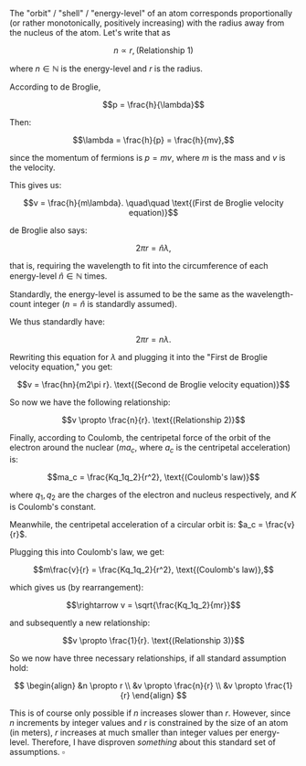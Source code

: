 The "orbit" / "shell" / "energy-level" of an atom corresponds proportionally (or rather monotonically, positively increasing) with the radius away from the nucleus of the atom. Let's write that as

$$n \propto r, \text{(Relationship 1)}$$

where $n \in \mathbb{N}$ is the energy-level and $r$ is the radius.

According to de Broglie,

$$p = \frac{h}{\lambda}$$

Then:

$$\lambda = \frac{h}{p} = \frac{h}{mv},$$

since the momentum of fermions is $p = mv$, where $m$ is the mass and $v$ is the velocity.

This gives us:

$$v = \frac{h}{m\lambda}. \quad\quad \text{(First de Broglie velocity equation)}$$

de Broglie also says:

$$2\pi r = \hat{n}\lambda,$$

that is, requiring the wavelength to fit into the circumference of each energy-level $\hat{n} \in \mathbb{N}$ times.

Standardly, the energy-level is assumed to be the same as the wavelength-count integer ($n = \hat{n}$ is standardly assumed).

We thus standardly have:

$$2\pi r = n\lambda.$$

Rewriting this equation for $\lambda$ and plugging it into the "First de Broglie velocity equation," you get:

$$v = \frac{hn}{m2\pi r}. \text{(Second de Broglie velocity equation)}$$

So now we have the following relationship:

$$v \propto \frac{n}{r}. \text{(Relationship 2)}$$

Finally, according to Coulomb, the centripetal force of the orbit of the electron around the nuclear ($ma_c$, where $a_c$ is the centripetal acceleration) is:

$$ma_c = \frac{Kq_1q_2}{r^2}, \text{(Coulomb's law)}$$

where $q_1, q_2$ are the charges of the electron and nucleus respectively, and $K$ is Coulomb's constant. 

Meanwhile, the centripetal acceleration of a circular orbit is: $a_c = \frac{v}{r}$.

Plugging this into Coulomb's law, we get:

$$m\frac{v}{r} = \frac{Kq_1q_2}{r^2}, \text{(Coulomb's law)},$$

which gives us (by rearrangement):

$$\rightarrow v = \sqrt{\frac{Kq_1q_2}{mr}}$$

and subsequently a new relationship:

$$v \propto \frac{1}{r}. \text{(Relationship 3)}$$

So we now have three necessary relationships, if all standard assumption hold:

$$
\begin{align}
&n \propto r \\
&v \propto \frac{n}{r} \\
&v \propto \frac{1}{r}
\end{align}
$$

This is of course only possible if $n$ increases slower than $r$. However, since $n$ increments by integer values and $r$ is constrained by the size of an atom (in meters), $r$ increases at much smaller than integer values per energy-level. Therefore, I have disproven *something* about this standard set of assumptions. $\square$

